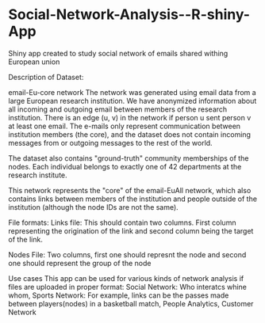 # Social-Network-Analysis--R-shiny-App


Shiny app created to study social network of emails shared withing European union

Description of Dataset:

email-Eu-core network The network was generated using email data from a large European research institution. We have anonymized information about all incoming and outgoing email between members of the research institution. There is an edge (u, v) in the network if person u sent person v at least one email. The e-mails only represent communication between institution members (the core), and the dataset does not contain incoming messages from or outgoing messages to the rest of the world.

The dataset also contains "ground-truth" community memberships of the nodes. Each individual belongs to exactly one of 42 departments at the research institute.

This network represents the "core" of the email-EuAll network, which also contains links between members of the institution and people outside of the institution (although the node IDs are not the same).

File formats:
Links file: This should contain two columns. First column representing the origination of the link and second column being the target of the link.

Nodes File: Two columns, first one should represnt the node and second one should represent the group of the node



Use cases
This app can be used for various kinds of network analysis if files are uploaded in proper format:
Social Network: Who interatcs whine whom,
Sports Network: For example, links can be the passes made between players(nodes) in a basketball match,
People Analytics,
Customer Network

